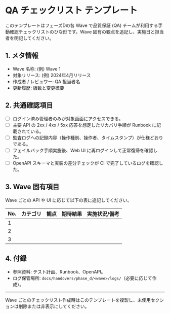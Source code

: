 # QA チェックリスト テンプレート

このテンプレートはフェーズDの各 Wave で品質保証 (QA) チームが利用する手動確認チェックリストのひな形です。Wave 固有の観点を追記し、実施日と担当者を明記してください。

## 1. メタ情報
- Wave 名称: (例) Wave 1
- 対象リリース: (例) 2024年4月リリース
- 作成者 / レビュワー: QA 担当者名
- 更新履歴: 版数と変更概要

## 2. 共通確認項目
- [ ] ログイン済み管理者のみが対象画面にアクセスできる。
- [ ] 主要 API の 2xx / 4xx / 5xx 応答を想定したリカバリ手順が Runbook に記載されている。
- [ ] 監査ログへの記録内容（操作種別、操作者、タイムスタンプ）が仕様どおりである。
- [ ] フェイルバック手順実施後、Web UI に再ログインして正常復帰を確認した。
- [ ] OpenAPI スキーマと実装の差分チェックが CI で完了しているログを確認した。

## 3. Wave 固有項目
Wave ごとの API や UI に応じて以下の表に追記してください。

| No. | カテゴリ | 観点 | 期待結果 | 実施状況/備考 |
| --- | --- | --- | --- | --- |
| 1 |  |  |  |  |
| 2 |  |  |  |  |
| 3 |  |  |  |  |

## 4. 付録
- 参照資料: テスト計画、Runbook、OpenAPI。
- ログ保管場所: `docs/handovers/phase_d/<wave>/logs/`（必要に応じて作成）。

---
Wave ごとのチェックリスト作成時はこのテンプレートを複製し、未使用セクションは削除または非表示にしてください。
